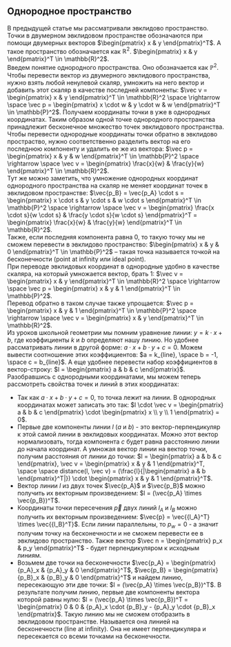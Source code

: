 ## Однородное пространство

В предыдущей статье мы рассматривали эвклидово пространство. 
Точки в двумерном эвклидовом пространстве обозначаются при помощи двумерных векторов $\begin{pmatrix} x & y \end{pmatrix}^T$. А такое пространство обозначается как $\mathbb{R}^2$. $\begin{pmatrix} x & y \end{pmatrix}^T \in \mathbb{R}^2$.  
Введем понятие однородного пространства. Оно обозначается как $\mathbb{P}^2$. Чтобы перевести вектор из двумерного эвклидового пространства, нужно взять любой ненулевой скаляр, умножить на него вектор и добавить этот скаляр в качестве последней компоненты: $\vec v = \begin{pmatrix} x & y \end{pmatrix}^T \in \mathbb{R}^2 \space \rightarrow \space \vec p = \begin{pmatrix} x \cdot w & y \cdot w & w \end{pmatrix}^T \in \mathbb{P}^2$. Получаем координаты точки в уже в однородных координатах. Таким образом одной точке однородного пространства принадлежит бесконечное множество точек эвклидового пространства. Чтобы перевести однородные координаты точки обратно в эвклидово простраство, нужно соответственно разделить вектор на его последнюю компоненту и удалить ее же из вектора: $\vec p = \begin{pmatrix} x & y & w \end{pmatrix}^T \in \mathbb{P}^2 \space \rightarrow \space \vec v = \begin{pmatrix} \frac{x}{w} & \frac{y}{w} \end{pmatrix}^T \in \mathbb{R}^2$.  
Тут же можно заметить, что умножение однородных координат однородного пространства на скаляр не меняет координат точек в эвклидовом пространстве: $\vec{p_B} = \vec{p_A} \cdot s = \begin{pmatrix} x \cdot s & y \cdot s & w \cdot s \end{pmatrix}^T \in \mathbb{P}^2 \space \rightarrow \space \vec v = \begin{pmatrix} \frac{x \cdot s}{w \cdot s} & \frac{y \cdot s}{w \cdot s} \end{pmatrix}^T = \begin{pmatrix} \frac{x}{w} & \frac{y}{w} \end{pmatrix}^T \in \mathbb{R}^2$.  
Также, если последняя компонента равна 0, то такую точку мы не сможем перевести в эвклидово пространство: $\begin{pmatrix} x & y & 0 \end{pmatrix}^T \in \mathbb{P}^2$ – такая точка называется точкой на бесконечности (point at infinity или ideal point).  
При переводе эвклидовых координат в однородные удобно в качестве скаляра, на который умножается вектор, брать 1: $\vec v = \begin{pmatrix} x & y \end{pmatrix}^T \in \mathbb{R}^2 \space \rightarrow \space \vec p = \begin{pmatrix} x & y & 1 \end{pmatrix}^T \in \mathbb{P}^2$.  
Перевод обратно в таком случае также упрощается: $\vec p = \begin{pmatrix} x & y & 1 \end{pmatrix}^T \in \mathbb{P}^2 \space \rightarrow \space \vec v = \begin{pmatrix} x & y \end{pmatrix}^T \in \mathbb{R}^2$.  
Из уроков школьной геометрии мы помним уравнение линии: $y = k \cdot x + b$, где коэффициенты $k$ и $b$ определяют нашу линию. Но удобнее рассматривать линии в другой форме: $a \cdot x + b \cdot y + c = 0$. Можем вывести соотношение этих коэффициентов: $a = k_{line}, \space b = -1, \space c = b_{line}$. А еще удобнее перевести набор коэффициентов в вектор-строку: $l = \begin{pmatrix} a & b & c \end{pmatrix}$.  
Разобравшись с однородными координатами, мы можем теперь рассмотреть свойства точек и линий в этих координатах:  
* Так как $a \cdot x + b \cdot y + c = 0$, то точка лежит на линии. В однородных координатах может записать это так: $l \cdot \vec v = \begin{pmatrix} a & b & c \end{pmatrix} \cdot \begin{pmatrix} x \\ y \\ 1 \end{pmatrix} = 0$.
* Первые две компоненты линии $l$ ($a$ и $b$) - это вектор-перпендикуляр к этой самой линии в эвклидовых координатах. Можно этот вектор нормализовать, тогда компонента $с$ будет равна расстоянию линии до начала координат. А умножая вектор линии на вектор точки, получим расстояния от линии до точки: $l = \begin{pmatrix} a & b & c \end{pmatrix}, \vec v = \begin{pmatrix} x & y & 1 \end{pmatrix}^T, \space \space distance(l, \vec v) = (\frac{l}{|\begin{pmatrix} a & b \end{pmatrix}^T|}) \cdot \begin{pmatrix} x & y & 1 \end{pmatrix}^T$.
* Вектор линии $l$ из двух точек $\vec{p_A}$ и $\vec{p_B}$ можно получить их векторным произведением: $l = (\vec{p_A} \times \vec{p_B})^T$.
* Координаты точки пересечения $\vec p$ двух линий $l_A$ и $l_B$ можно получить их векторным произведением: $\vec{p} = \vec{{l_A}^T} \times \vec{{l_B}^T}$. Если линии параллельны, то $p_w = 0$ - а значит получим точку на бесконечности и не сможем перевести ее в эвклидово пространство. Также вектор $\vec n = \begin{pmatrix} p_x & p_y \end{pmatrix}^T$ - будет перпендикуляром к исходным линиям.  
* Возьмем две точки на бесконечности $\vec{p_A} = \begin{pmatrix} {p_A}_x & {p_A}_y & 0 \end{pmatrix}^T$, $\vec{p_B} = \begin{pmatrix} {p_B}_x & {p_B}_y & 0 \end{pmatrix}^T$ и найдем линию, пересекающую эти две точки: $l = (\vec{p_A} \times \vec{p_B})^T$. В результате получим линию, первые две компоненты вектора которой равны нулю: $l = (\vec{p_A} \times \vec{p_B})^T = \begin{pmatrix} 0 & 0 & {p_A}_x \cdot {p_B}_y - {p_A}_y \cdot {p_B}_x \end{pmatrix}$. Такую линию мы не сможем отобразить в эвклидовом пространстве. Называется она линией на бесконечности (line at infinity). Она не имеет перпендикуляра и пересекается со всеми точками на бесконечности.